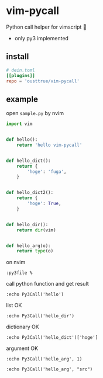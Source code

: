 # vim-pycall
Python call helper for vimscript 🐍

* only py3 implemented

## install

```toml
# dein.toml
[[plugins]]
repo = 'ousttrue/vim-pycall'
```

## example

open `sample.py` by nvim

```py
import vim


def hello():
    return 'hello vim-pycall'


def hello_dict():
    return {
        'hoge': 'fuga',
    }


def hello_dict2():
    return {
        'hoge': True,
    }


def hello_dir():
    return dir(vim)


def hello_arg(o):
    return type(o)
```

on nvim

`:py3file %`

call python function and get result

`:echo Py3Call('hello')`

list OK

`:echo Py3Call('hello_dir')`

dictionary OK

`:echo Py3Call('hello_dict')['hoge']`

argument OK

`:echo Py3Call('hello_arg', 1)`

`:echo Py3Call('hello_arg', "src")`

